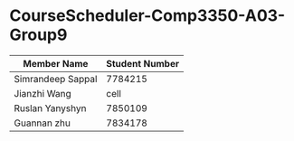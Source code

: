 # CourseScheduler-Comp3350-A03-Group9

| Member Name | Student Number |
| ------ | ------ |
| Simrandeep Sappal | 7784215 |
| Jianzhi Wang | cell |
| Ruslan Yanyshyn| 7850109 |
| Guannan zhu | 7834178 |